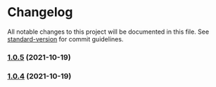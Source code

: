 # Changelog

All notable changes to this project will be documented in this file. See [standard-version](https://github.com/conventional-changelog/standard-version) for commit guidelines.

### [1.0.5](https://github.com/cutevue/cutevue/compare/v1.0.4...v1.0.5) (2021-10-19)

### [1.0.4](https://github.com/cutevue/cutevue/compare/v1.0.3...v1.0.4) (2021-10-19)
